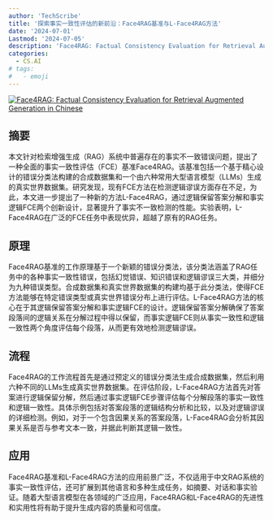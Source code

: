 ```yaml
---
author: 'TechScribe'
title: '探索事实一致性评估的新前沿：Face4RAG基准与L-Face4RAG方法'
date: '2024-07-01'
Lastmod: '2024-07-05'
description: 'Face4RAG: Factual Consistency Evaluation for Retrieval Augmented Generation in Chinese'
categories:
  - CS.AI
# tags:
#   - emoji
---
```


[![Face4RAG: Factual Consistency Evaluation for Retrieval Augmented Generation in Chinese](https://arxiv-research-1301205113.cos.ap-guangzhou.myqcloud.com/images/2407.01080v2.pdf_0.jpg)](https://arxiv.org/abs/2407.01080v2)

## 摘要

本文针对检索增强生成（RAG）系统中普遍存在的事实不一致错误问题，提出了一种全面的事实一致性评估（FCE）基准Face4RAG。该基准包括一个基于精心设计的错误分类法构建的合成数据集和一个由六种常用大型语言模型（LLMs）生成的真实世界数据集。研究发现，现有FCE方法在检测逻辑谬误方面存在不足，为此，本文进一步提出了一种新的方法L-Face4RAG，通过逻辑保留答案分解和事实逻辑FCE两个创新设计，显著提升了事实不一致检测的性能。实验表明，L-Face4RAG在广泛的FCE任务中表现优异，超越了原有的RAG任务。<!--more-->

## 原理

Face4RAG基准的工作原理基于一个新颖的错误分类法，该分类法涵盖了RAG任务中的各种事实一致性错误，包括幻觉错误、知识错误和逻辑谬误三大类，并细分为九种错误类型。合成数据集和真实世界数据集的构建均基于此分类法，使得FCE方法能够在特定错误类型或真实世界错误分布上进行评估。L-Face4RAG方法的核心在于其逻辑保留答案分解和事实逻辑FCE的设计。逻辑保留答案分解确保了答案段落间的逻辑关系在分解过程中得以保留，而事实逻辑FCE则从事实一致性和逻辑一致性两个角度评估每个段落，从而更有效地检测逻辑谬误。

## 流程

Face4RAG的工作流程首先是通过预定义的错误分类法生成合成数据集，然后利用六种不同的LLMs生成真实世界数据集。在评估阶段，L-Face4RAG方法首先对答案进行逻辑保留分解，然后通过事实逻辑FCE步骤评估每个分解段落的事实一致性和逻辑一致性。具体示例包括对答案段落的逻辑结构分析和比较，以及对逻辑谬误的详细检测。例如，对于一个包含因果关系的答案段落，L-Face4RAG会分析其因果关系是否与参考文本一致，并据此判断其逻辑一致性。

## 应用

Face4RAG基准和L-Face4RAG方法的应用前景广泛，不仅适用于中文RAG系统的事实一致性评估，还可扩展到其他语言和多种生成任务，如摘要、对话和事实验证。随着大型语言模型在各领域的广泛应用，Face4RAG和L-Face4RAG的先进性和实用性将有助于提升生成内容的质量和可信度。
